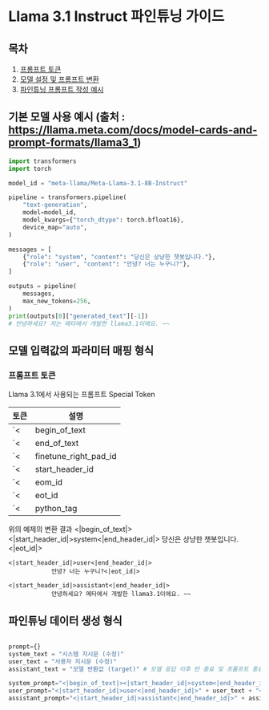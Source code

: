 # Llama 3.1 Instruct 파인튜닝 가이드

## 목차
1. [프롬프트 토큰](#프롬프트-토큰)
2. [모델 설정 및 프롬프트 변환](#모델-설정-및-프롬프트-변환)
3. [파인튜닝 프롬프트 작성 예시](#파인튜닝-프롬프트-작성-예시)

## 기본 모델 사용 예시 (출처 : https://llama.meta.com/docs/model-cards-and-prompt-formats/llama3_1)
```python
import transformers
import torch

model_id = "meta-llama/Meta-Llama-3.1-8B-Instruct"

pipeline = transformers.pipeline(
    "text-generation",
    model=model_id,
    model_kwargs={"torch_dtype": torch.bfloat16},
    device_map="auto",
)

messages = [
    {"role": "system", "content": "당신은 상냥한 챗봇입니다."},
    {"role": "user", "content": "안녕? 너는 누구니?"},
]

outputs = pipeline(
    messages,
    max_new_tokens=256,
)
print(outputs[0]["generated_text"][-1])
# 안녕하세요? 저는 메타에서 개발한 llama3.1이에요. ~~
```

## 모델 입력값의 파라미터 매핑 형식

### 프롬프트 토큰

Llama 3.1에서 사용되는 프롬프트 Special Token

| 토큰 | 설명 |
|------|------|
| `<|begin_of_text|>` | 프롬프트의 시작 |
| `<|end_of_text|>` | 프롬프트의 종료 (모델 토큰 생성 종료) |
| `<|finetune_right_pad_id|>` | 배치에서 텍스트 시퀀스를 동일한 길이로 패딩 |
| `<|start_header_id|>` `<|end_header_id|>` | 특정 역할을 지정하는 토큰. 가능한 역할: `[system, user, assistant, ipython]` |
| `<|eom_id|>` | 메시지 끝. 도구 호출이 필요한 실행 중지 지점 표시 |
| `<|eot_id|>` | 턴의 끝. 대화 쌍에서 한쪽의 턴이 끝남을 의미 |
| `<|python_tag|>` | 모델 응답에서 도구(파이썬) 호출을 나타내는 특별한 태그 |

위의 예제의 변환 결과
<|begin_of_text|>
    <|start_header_id|>system<|end_header_id|>
                당신은 상냥한 챗봇입니다.<|eot_id|>
    
    <|start_header_id|>user<|end_header_id|>
                안녕? 너는 누구니?<|eot_id|>
    
    <|start_header_id|>assistant<|end_header_id|>
                안녕하세요? 메타에서 개발한 llama3.1이에요. ~~

## 파인튜닝 데이터 생성 형식
```python

prompt={}
system_text = "시스템 지시문 (수정)" 
user_text = "사용자 지시문 (수정)" 
assistant_text = "모델 반환값 (target)" # 모델 응답 이후 턴 종료 및 프롬프트 종료 선언 "<|eot_id|><|end_of_text|>"

system_prompt="<|begin_of_text|><|start_header_id|>system<|end_header_id|>" + system_text + "<|eot_id|>" # 시스템 지시문 이후 턴 종료 선언 "<|eot_id|>"
user_prompt="<|start_header_id|>user<|end_header_id|>" + user_text + "<|eot_id|>" # 사용자 지시문 이후 턴 종료 선언 "<|eot_id|>"
assistant_prompt="<|start_header_id|>assistant<|end_header_id|>" + assistant_text + "<|eot_id|><|end_of_text|>" # 모델 응답 이후 턴 종료 및 프롬프트 종료 선언 "<|eot_id|><|end_of_text|>"

```